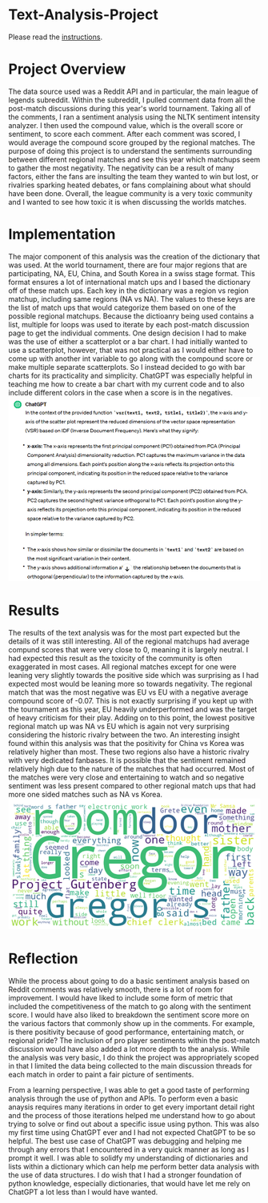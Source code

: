 # Text-Analysis-Project
 
Please read the [instructions](instructions.md).

# Project Overview 
The data source used was a Reddit API and in particular, the main league of legends subreddit. Within the subreddit, I pulled comment data from all the post-match discussions during this year's world tournament. Taking all of the comments, I ran a sentiment analysis using the NLTK sentiment intensity analyzer. I then used the compound value, which is the overall score or sentiment, to score each comment. After each comment was scored, I would average the compound score grouped by the regional matches. The purpose of doing this project is to understand the sentiments surrounding between different regional matches and see this year which matchups seem to gather the most negativity. The negativity can be a result of many factors, either the fans are insulting the team they wanted to win but lost, or rivalries sparking heated debates, or fans complaining about what should have been done. Overall, the league community is a very toxic community and I wanted to see how toxic it is when discussing the worlds matches.  

# Implementation
The major component of this analysis was the creation of the dictionary that was used. At the world tournament, there are four major regions that are participating, NA, EU, China, and South Korea in a swiss stage format. This format ensures a lot of international match ups and I based the dictionary off of these match ups. Each key in the dictionary was a region vs region matchup, including same regions (NA vs NA). The values to these keys are the list of match ups that would categorize them based on one of the possible regional matchups. Because the dictioanry being used contains a list, multiple for loops was used to iterate by each post-match discussion page to get the individual comments. One design decision I had to make was the use of either a scatterplot or a bar chart. I had initially wanted to use a scatterplot, however, that was not practical as I would either have to come up with another int variable to go along with the compound score or make multiple separate scatterplots. So I instead decided to go with bar charts for its practicality and simplicity. ChatGPT was especially helpful in teaching me how to create a bar chart with my current code and to also include different colors in the case when a score is in the negatives. ![ChatGPT Assistance](image.png)

# Results
The results of the text analysis was for the most part expected but the details of it was still interesting. All of the regional matchups had average compund scores that were very close to 0, meaning it is largely neutral. I had expected this result as the toxicity of the community is often exaggerated in most cases. All regional matches except for one were leaning very slightly towards the positive side which was surprising as I had expected most would be leaning more so towards negativity. The regional match that was the most negative was EU vs EU with a negative average compound score of -0.07. This is not exactly surprising if you kept up with the tournament as this year, EU heavily underperformed and was the target of heavy criticism for their play. Adding on to this point, the lowest positive regional match up was NA vs EU which is again not very surprising considering the historic rivalry between the two. An interesting insight found within this analysis was that the positivity for China vs Korea was relatively higher than most. These two regions also have a historic rivalry with very dedicated fanbases. It is possible that the sentiment remained relatively high due to the nature of the matches that had occurred. Most of the matches were very close and entertaining to watch and so negative sentiment was less present compared to other regional match ups that had more one sided matches such as NA vs Korea. ![Sentiment Bar Chart](image-1.png)

# Reflection
While the process about going to do a basic sentiment analysis based on Reddit comments was relatively smooth, there is a lot of room for improvement. I would have liked to include some form of metric that included the competitiveness of the match to go along with the sentiment score. I would have also liked to breakdown the sentiment score more on the various factors that commonly show up in the comments. For example, is there positivity because of good performance, entertaining match, or regional pride? The inclusion of pro player sentiments within the post-match discussion would have also added a lot more depth to the analysis. While the analysis was very basic, I do think the project was appropriately scoped in that I limited the data being collected to the main discussion threads for each match in order to paint a fair picture of sentiments. 

From a learning perspective, I was able to get a good taste of performing analysis through the use of python and APIs. To perform even a basic anaysis requires many iterations in order to get every important detail right and the process of those iterations helped me understand how to go about trying to solve or find out about a specific issue using python. This was also my first time using ChatGPT ever and I had not expected ChatGPT to be so helpful. The best use case of ChatGPT was debugging and helping me through any errors that I encountered in a very quick manner as long as I prompt it well. I was able to solidfy my understanding of dictionaries and lists within a dictionary which can help me perform better data analysis with the use of data structures. I do wish that I had a stronger foundation of python knowledge, especially dictionaries, that would have let me rely on ChatGPT a lot less than I would have wanted.